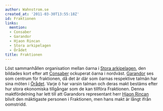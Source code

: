 ```yaml
---
author: Wahnstrom.se
created_at: '2011-03-30T13:55:18Z'
id: Fraktionen
links:
  mention:
  - Consaber
  - Garandor
  - Hjaon Rincan
  - Stora arkipelagen
  - Örådet
title: Fraktionen
---
```


Löst sammanhållen organisation mellan öarna i [Stora arkipelagen], den bildades kort efter att
[Consaber] ockuperat öarna i nordväst. [Garandor] ses som centrum för fraktionen, då det är där som
öarnas respektive talmän har sina möten i [Örådet]. Varje ö har varsin talman och deras makt bestäms
efter hur stora ekonomiska tillgångar som de kan tillföra Fraktionen. Denna maktfördelning har lett
till att Garandors representant herr [Hjaon Rincan] blivit den mäktigaste personen i Fraktionen, men
hans makt är långt ifrån oomstridd.

  [Stora arkipelagen]: Stora_arkipelagen
  [Consaber]: Consaber
  [Garandor]: Garandor
  [Örådet]: Örådet
  [Hjaon Rincan]: Hjaon_Rincan